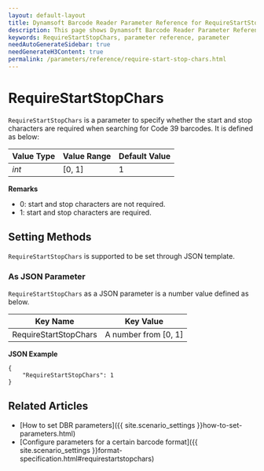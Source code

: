 ```yaml
---
layout: default-layout
title: Dynamsoft Barcode Reader Parameter Reference for RequireStartStopChars
description: This page shows Dynamsoft Barcode Reader Parameter Reference for RequireStartStopChars.
keywords: RequireStartStopChars, parameter reference, parameter
needAutoGenerateSidebar: true
needGenerateH3Content: true
permalink: /parameters/reference/require-start-stop-chars.html
---
```



# RequireStartStopChars 

`RequireStartStopChars` is a parameter to specify whether the start and stop characters are required when searching for Code 39 barcodes. It is defined as below:

| Value Type | Value Range | Default Value |
| ---------- | ----------- | ------------- |
| *int* | [0, 1] | 1 |


**Remarks**     
- 0: start and stop characters are not required.
- 1: start and stop characters are required.


    
## Setting Methods
`RequireStartStopChars` is supported to be set through JSON template.

### As JSON Parameter
`RequireStartStopChars` as a JSON parameter is a number value defined as below.   

| Key Name | Key Value |
| -------- | --------- |
| RequireStartStopChars | A number from [0, 1] |


**JSON Example**   
```
{
    "RequireStartStopChars": 1
}
```


<!--
## Impacts on Performance
### Speed
`RequireStartStopChars` has no influence on the Speed.

### Read Rate
Setting `RequireStartStopChars` to an appropriate value may improve the Read Rate. 

### Accuracy
Setting `RequireStartStopChars` to an appropriate value may improve the Accuracy.

-->
## Related Articles
- [How to set DBR parameters]({{ site.scenario_settings }}how-to-set-parameters.html)
- [Configure parameters for a certain barcode format]({{ site.scenario_settings }}format-specification.html#requirestartstopchars)
